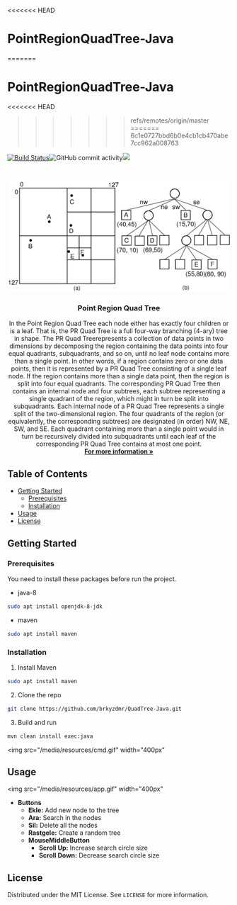 
<<<<<<< HEAD
# PointRegionQuadTree-Java
=======
# PointRegionQuadTree-Java  
<<<<<<< HEAD
>>>>>>> refs/remotes/origin/master
=======
>>>>>>> 6c1e0727bbd6b0e4cb1cb470abe7cc962a008763

[![Build Status](https://travis-ci.org/brkyzdmr/QuadTree-Java.svg?branch=master)](https://travis-ci.org/brkyzdmr/QuadTree-Java)![GitHub commit activity](https://img.shields.io/github/commit-activity/m/brkyzdmr/QuadTree-Java.svg)[![](https://img.shields.io/badge/-LinkedIn-black.svg?style=flat-square&logo=linkedin&colorB=555)](https://www.linkedin.com/in/brkyzdmr/)

<br />
<p align="center">
<img src="/media/PRexamp.png" alt="Logo" width="800">
<br/>  
  <h3 align="center">Point Region Quad Tree</h3>  
  <p align="center">  
    In the Point Region Quad Tree each node either has exactly four children or is a leaf. That is, the PR Quad Tree is a full four-way branching (4-ary) tree in shape. The PR Quad Treerepresents a collection of data points in two dimensions by decomposing the region containing the data points into four equal quadrants, subquadrants, and so on, until no leaf node contains more than a single point. In other words, if a region contains zero or one data points, then it is represented by a PR Quad Tree consisting of a single leaf node. If the region contains more than a single data point, then the region is split into four equal quadrants. The corresponding PR Quad Tree then contains an internal node and four subtrees, each subtree representing a single quadrant of the region, which might in turn be split into subquadrants. Each internal node of a PR Quad Tree represents a single split of the two-dimensional region. The four quadrants of the region (or equivalently, the corresponding subtrees) are designated (in order) NW, NE, SW, and SE. Each quadrant containing more than a single point would in turn be recursively divided into subquadrants until each leaf of the corresponding PR Quad Tree contains at most one point.  
    <br/>  
    <a href="https://en.wikipedia.org/wiki/Quadtree"><strong>For more information »</strong></a>  
    <br/>  
  </p>  
</p>  
  
<!-- TABLE OF CONTENTS -->  
 ## Table of Contents  

* [Getting Started](#getting-started)  
  * [Prerequisites](#prerequisites)  
  * [Installation](#installation)  
* [Usage](#usage)  
* [License](#license)  

 ## Getting Started  
 ### Prerequisites  
You need to install these packages before run the project.
 * java-8
```bash
sudo apt install openjdk-8-jdk
```
* maven 
```bash
sudo apt install maven
```  
  
 ### Installation  
  1. Install Maven
  ```bash
sudo apt install maven
  ```
  2. Clone the repo
```bash  
git clone https://github.com/brkyzdmr/QuadTree-Java.git
```  
3. Build and run  
```bash  
mvn clean install exec:java
```  
<img src="/media/resources/cmd.gif" width="400px"</img><br>

 ## Usage  
<img src="/media/resources/app.gif" width="400px"</img><br>


* **Buttons**
  * **Ekle:** Add new node to the tree
  * **Ara:** Search in the nodes
  * **Sil:** Delete all the nodes
  * **Rastgele:** Create a random tree
  * **MouseMiddleButton**
    * **Scroll Up:**   Increase search circle size
    * **Scroll Down:**  Decrease search circle size

 ## License  
Distributed under the MIT License. See `LICENSE` for more information.  
